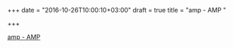 +++
date = "2016-10-26T10:00:10+03:00"
draft = true
title = "amp - AMP "

+++

<p><a href="https://t.co/0BCdPFNhzO">amp - AMP </a></p>
